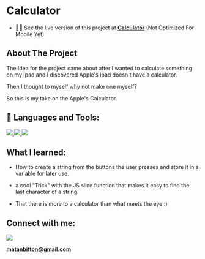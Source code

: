 # Calculator
- 👨‍💻 See the live version of this project at **[Calculator](https://matanbitton.github.io/Calculator/)** (Not Optimized For Mobile Yet)

## About The Project

The Idea for the project came about after I wanted to calculate something on my Ipad and I discovered Apple's Ipad doesn't have a calculator.

Then I thought to myself why not make one myself?

So this is my take on the Apple's Calculator.


## 🚀 Languages and Tools:

<p align="left"> 
    <a href="https://developer.mozilla.org/en-US/docs/Web/JavaScript" target="_blank"> <img src="https://img.icons8.com/color/48/000000/javascript.png"/> </a> 
    <a href="https://www.w3.org/html/" target="_blank"> <img src="https://img.icons8.com/color/48/000000/html-5.png"/> </a> 
    <a href="https://www.w3schools.com/css/" target="_blank"> <img src="https://img.icons8.com/color/48/000000/css3.png"/> </a> 
</p>


## What I learned:

- How to create a string from the buttons the user presses and store it in a variable
for later use.

- a cool "Trick" with the JS slice function that makes it easy to find the last character of a string.

- That there is more to a calculator than what meets the eye :)



## Connect with me:
<p align="left">

<a href = "https://www.linkedin.com/in/matan-bitton-90a054210/"><img src="https://img.icons8.com/fluent/48/000000/linkedin.png"/></a>

**matanbitton@gmail.com**











